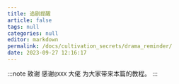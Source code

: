 ```yaml
---
title: 追剧提醒
article: false
tags: null
categories: null
editor: markdown
permalink: /docs/cultivation_secrets/drama_reminder/
date: 2023-09-27 12:16:17
---
```

:::note 致谢
感谢`@XXX` 大佬 为大家带来本篇的教程。
:::